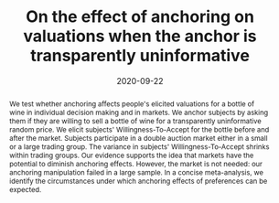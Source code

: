 ---
title: "On the effect of anchoring on valuations when the anchor is transparently uninformative"
authors: "Ioannidis, K., Offerman, T., & Sloof, R."
collection: publications
category: journals
permalink: /publications/2020_jesa
# excerpt: 'This paper is about fixing template issue #693.'
date: 2020-09-22
year: 2020
venue: "Journal of the Economic Science Association"
volume: "6"
number: "1"
pages: "77-94"
# article_number: ""
paperurl: '/files/publications/2020_jesa.pdf'
citation: 'Ioannidis, K., Offerman, T., & Sloof, R. (2020). On the effect of anchoring on valuations when the anchor is transparently uninformative. Journal of the Economic Science Association. 6(1), 77–94.'
link_publication: "https://doi.org/10.1007/s40881-020-00094-1"
link_data: "https://github.com/KonstantinosIoannidis/Anchoring_JESA"
link_preregistration: "https://www.socialscienceregistry.org/trials/3402"
abstract: "We test whether anchoring affects people's elicited valuations for a bottle of wine in individual decision making and in markets. We anchor subjects by asking them if they are willing to sell a bottle of wine for a transparently uninformative random price. We elicit subjects' Willingness-To-Accept for the bottle before and after the market. Subjects participate in a double auction market either in a small or a large trading group. The variance in subjects' Willingness-To-Accept shrinks within trading groups. Our evidence supports the idea that markets have the potential to diminish anchoring effects. However, the market is not needed: our anchoring manipulation failed in a large sample. In a concise meta-analysis, we identify the circumstances under which anchoring effects of preferences can be expected."
keywords: "anchoring, replication, market, experiment"
jel_codes: "C91, D01, D91"
presented: "Statistics and Actuarial-Finance Mathematics Seminar (Samos, 2020), CBESS-CeDEx CREED Annual Meeting (Amsterdam, 2019), Economic Science Association European Meeting (Dijon, 2019)"
---